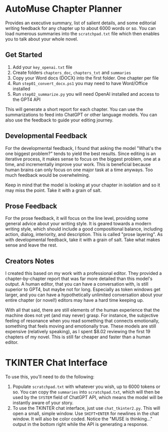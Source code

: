 # AutoMuse Chapter Planner

Provides an executive summary, list of salient details, and some editorial writing feedback for any chapter up to about 6000 words or so. You can load numerous summaries into the `scratchpad.txt` file which then enables you to talk about your whole novel. 

## Get Started

1. Add your `key_openai.txt` file
2. Create folders `chapters_doc`, `chapters_txt` and `summaries`
3. Copy your Word docs (DOCX) into the first folder. One chapter per file
4. Run `step01_convert_docx.ps1` you may need to have Word/Office installed
5. Run `step02_summarize.py` you will need OpenAI installed and access to the GPT4 API

This will generate a short report for each chapter. You can use the summarizations to feed into ChatGPT or other language models. You can also use the feedback to guide your editing journey. 

## Developmental Feedback

For the developmental feedback, I found that asking the model "What's the one biggest problem?" tends to yield the best results. Since editing is an iterative process, it makes sense to focus on the biggest problem, one at a time, and incrementally improve your work. This is beneficial because human brains can only focus on one major task at a time anyways. Too much feedback would be overwhelming.

Keep in mind that the model is looking at your chapter in isolation and so it may miss the point. Take it with a grain of salt.

## Prose Feedback

For the prose feedback, it will focus on the line level, providing some general advice about your writing style. It is geared towards a modern writing style, which should include a good compositional balance, including action, dialog, interiority, and description. This is called "prose layering". As with developmental feedback, take it with a grain of salt. Take what makes sense and leave the rest.

## Creators Notes

I created this based on my work with a professional editor. They provided a chapter-by-chapter report that was far more detailed than this model's output. A human editor, that you can have a conversation with, is still superior to GPT4, but maybe not for long. Especially as token windows get larger, and you can have a hypothetically unlimited conversation about your entire chapter (or novel!) editors may have a hard time keeping up. 

With all that said, there are still elements of the human experience that the machine does not yet (and may never) grasp. For instance, the subjective feeling of resonance when you read something that connects emotionally, something that feels moving and emotionally true. These models are still expensive (relatively speaking), as I spent $8.02 reviewing the first 19 chapters of my novel. This is still far cheaper and faster than a human editor.

# TKINTER Chat Interface

To use this, you'll need to do the following:

1. Populate `scratchpad.txt` with whatever you wish, up to 6000 tokens or so. You can copy the `summaries` into `scratchpad.txt`, which will then be used by the `SYSTEM` field of ChatGPT API, which means the model will be instantly aware of your story.
2. To use the TKINTER chat interface, just use `chat_tkinter2.py`. This will open a small, simple window. Use `SHIFT+ENTER` for newlines in the chat window. It will also be color coded. Notice the "MUSE is thinking..." output in the bottom right while the API is generating a response.

